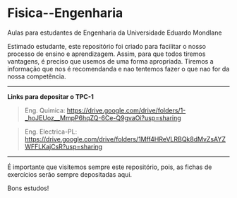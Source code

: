 # Fisica--Engenharia
Aulas para estudantes de Engenharia da Universidade Eduardo Mondlane

Estimado estudante, este repositório foi criado para facilitar o nosso processo de ensino e aprendizagem. Assim, para que todos tiremos vantagens, é preciso que usemos  de uma forma apropriada. Tiremos a informação que nos é recomendanda e nao tentemos fazer o que nao for da nossa competência.

----------------------------------------------------------------------------------------------------------------------------------------------------
**Links para depositar o TPC-1**

> Eng. Quimica: https://drive.google.com/drive/folders/1-_hoJEUoz__MmpP6hqZQ-6Ce-Q9gvaOi?usp=sharing

> Eng. Electrica-PL: https://drive.google.com/drive/folders/1Mff4HReVLRBQk8dMvZsAYZWFFLKajCsR?usp=sharing







----------------------------------------------------------------------------------------------------------------------------------------------------------------------------
É importante que visitemos sempre este repositório, pois,  as fichas de exercícios serão sempre depositadas aqui.


Bons estudos!
